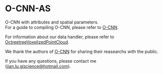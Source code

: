 # O-CNN-AS
O-CNN with attributes and spatial parameters.  
For a guide to compiling O-CNN, please refer to [O-CNN](https://github.com/microsoft/O-CNN/blob/master/README.md).  
  
For information about our data handler, please refer to [OctreetreeVoxelizedPointCloud](https://github.com/Jian-Lu-gis/OctreetreeVoxelizedPointCloud).  
    
We thank the authors of [O-CNN](https://github.com/microsoft/O-CNN) for sharing their reasearchs with the public.

If you have any questions, please contact me (jian.lu.giscience@hotmail.com).
